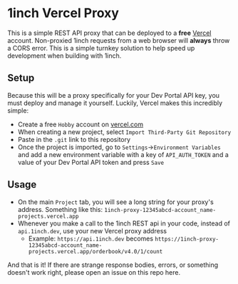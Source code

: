 # 1inch Vercel Proxy

This is a simple REST API proxy that can be deployed to a **free** [Vercel](https://vercel.com/) account. Non-proxied 1inch requests from a web browser will **always** throw a CORS error. This is a simple turnkey solution to help speed up development when building with 1inch. 


## Setup

Because this will be a proxy specifically for your Dev Portal API key, you must deploy and manage it yourself. Luckily, Vercel makes this incredibly simple:

- Create a free `Hobby` account on [vercel.com](https://vercel.com/) 
- When creating a new project, select `Import Third-Party Git Repository` 
- Paste in the `.git` link to this repository
- Once the project is imported, go to `Settings`->`Environment Variables` and add a new environment variable with a key of `API_AUTH_TOKEN` and a value of your Dev Portal API token and press `Save`

## Usage

- On the main `Project` tab, you will see a long string for your proxy's address. Something like this: `1inch-proxy-12345abcd-account_name-projects.vercel.app`
- Whenever you make a call to the 1inch REST api in your code, instead of `api.1inch.dev`, use your new Vercel proxy address
  - Example: `https://api.1inch.dev` becomes `https://1inch-proxy-12345abcd-account_name-projects.vercel.app/orderbook/v4.0/1/count`

And that is it! If there are strange response bodies, errors, or something doesn't work right, please open an issue on this repo here.